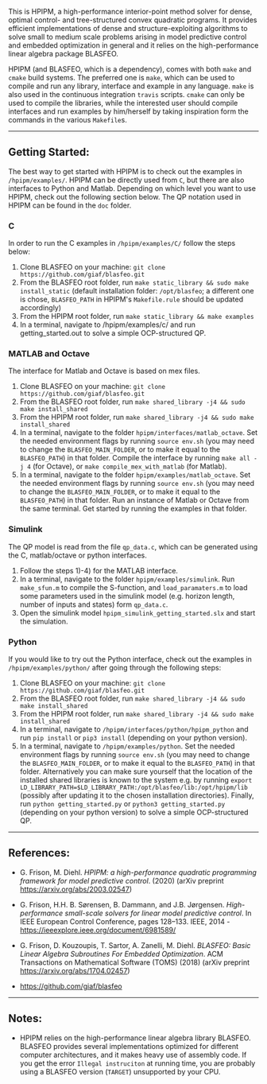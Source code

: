 This is HPIPM, a high-performance interior-point method solver for dense, optimal control- and tree-structured convex quadratic programs.
It provides efficient implementations of dense and structure-exploiting algorithms to solve small to medium scale problems arising in model predictive control and embedded optimization in general and it relies on the high-performance linear algebra package BLASFEO.

HPIPM (and BLASFEO, which is a dependency), comes with both `make` and `cmake` build systems.
The preferred one is `make`, which can be used to compile and run any library, interface and example in any language.
`make` is also used in the continuous integration `travis` scripts.
`cmake` can only be used to compile the libraries, while the interested user should compile interfaces and run examples by him/herself by taking inspiration form the commands in the various `Makefile`s.

--------------------------------------------------

## Getting Started:
The best way to get started with HPIPM is to check out the examples in `/hpipm/examples/`.
HPIPM can be directly used from `C`, but there are also interfaces to Python and Matlab.
Depending on which level you want to use HPIPM, check out the following section below.
The QP notation used in HPIPM can be found in the `doc` folder.

### C
In order to run the C examples in `/hpipm/examples/C/` follow the steps below:
1) Clone BLASFEO on your machine: `git clone https://github.com/giaf/blasfeo.git` 
2) From the BLASFEO root folder, run `make static_library && sudo make install_static` (default installation folder: `/opt/blasfeo`; a different one is chose, `BLASFEO_PATH` in HPIPM's `Makefile.rule` should be updated accordingly)
3) From the HPIPM root folder, run `make static_library && make examples`
4) In a terminal, navigate to /hpipm/examples/c/ and run getting_started.out to solve a simple OCP-structured QP.

### MATLAB and Octave
The interface for Matlab and Octave is based on mex files.
1) Clone BLASFEO on your machine: `git clone https://github.com/giaf/blasfeo.git`
2) From the BLASFEO root folder, run `make shared_library -j4 && sudo make install_shared`
3) From the HPIPM root folder, run `make shared_library -j4 && sudo make install_shared`
4) In a terminal, navigate to the folder `hpipm/interfaces/matlab_octave`.
Set the needed environment flags by running `source env.sh` (you may need to change the `BLASFEO_MAIN_FOLDER`, or to make it equal to the `BLASFEO_PATH`) in that folder.
Compile the interface by running `make all -j 4` (for Octave), or `make compile_mex_with_matlab` (for Matlab).
5) In a terminal, navigate to the folder `hpipm/examples/matlab_octave`.
Set the needed environment flags by running `source env.sh` (you may need to change the `BLASFEO_MAIN_FOLDER`, or to make it equal to the `BLASFEO_PATH`) in that folder.
Run an instance of Matlab or Octave from the same terminal.
Get started by running the examples in that folder.

### Simulink
The QP model is read from the file `qp_data.c`, which can be generated using the C, matlab/octave or python interfaces.
1) Follow the steps 1)-4) for the MATLAB interface.
2) In a terminal, navigate to the folder `hpipm/examples/simulink`.
Run `make_sfun.m` to compile the S-function, and `load_paramaters.m` to load some parameters used in the simulink model (e.g. horizon length, number of inputs and states) form `qp_data.c`.
3) Open the simulink model `hpipm_simulink_getting_started.slx` and start the simulation. 

### Python
If you would like to try out the Python interface, check out the examples in `/hpipm/examples/python/` after going through the following steps:
1) Clone BLASFEO on your machine: `git clone https://github.com/giaf/blasfeo.git`
2) From the BLASFEO root folder, run `make shared_library -j4 && sudo make install_shared`
3) From the HPIPM root folder, run `make shared_library -j4 && sudo make install_shared`
4) In a terminal, navigate to `/hpipm/interfaces/python/hpipm_python` and run `pip install` or  `pip3 install` (depending on your python version).
5) In a terminal, navigate to `/hpipm/examples/python`.
Set the needed environment flags by running `source env.sh` (you may need to change the `BLASFEO_MAIN_FOLDER`, or to make it equal to the `BLASFEO_PATH`) in that folder.
Alternatively you can make sure yourself that the location of the installed shared libraries is known to the system e.g. by running `export LD_LIBRARY_PATH=$LD_LIBRARY_PATH:/opt/blasfeo/lib:/opt/hpipm/lib` (possibly after updating it to the chosen installation directories).
Finally, run `python getting_started.py` or `python3 getting_started.py` (depending on your python version) to solve a simple OCP-structured QP.

--------------------------------------------------

## References:

- G. Frison, M. Diehl.
*HPIPM: a high-performance quadratic programming framework for model predictive control*.
(2020)
(arXiv preprint <https://arxiv.org/abs/2003.02547>)

- G. Frison, H.H. B. Sørensen, B. Dammann, and J.B. Jørgensen.
*High-performance small-scale solvers for linear model predictive control*.
In IEEE European Control Conference, pages 128–133. IEEE, 2014 - <https://ieeexplore.ieee.org/document/6981589/>

- G. Frison, D. Kouzoupis, T. Sartor, A. Zanelli, M. Diehl.
*BLASFEO: Basic Linear Algebra Subroutines For Embedded Optimization*.
ACM Transactions on Mathematical Software (TOMS) (2018)
(arXiv preprint <https://arxiv.org/abs/1704.02457>)

- <https://github.com/giaf/blasfeo>

--------------------------------------------------

## Notes:

- HPIPM relies on the high-performance linear algebra library BLASFEO.
BLASFEO provides several implementations optimized for different computer architectures, and it makes heavy use of assembly code.
If you get the error `Illegal instruciton` at running time, you are probably using a BLASFEO version (`TARGET`) unsupported by your CPU.
